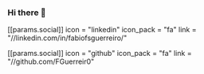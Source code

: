 ### Hi there 👋

[[params.social]]
    icon = "linkedin"
    icon_pack = "fa"
    link = "//linkedin.com/in/fabiofsguerreiro/"

 [[params.social]]
    icon = "github"
    icon_pack = "fa"
    link = "//github.com/FGuerreir0"
<!--
**FGuerreir0/FGuerreir0** is a ✨ _special_ ✨ repository because its `README.md` (this file) appears on your GitHub profile.

Here are some ideas to get you started:

- 🔭 I’m currently working on ...
- 🌱 I’m currently learning ...
- 👯 I’m looking to collaborate on ...
- 🤔 I’m looking for help with ...
- 💬 Ask me about ...
- 📫 How to reach me: ...
- 😄 Pronouns: ...
- ⚡ Fun fact: ...
-->
